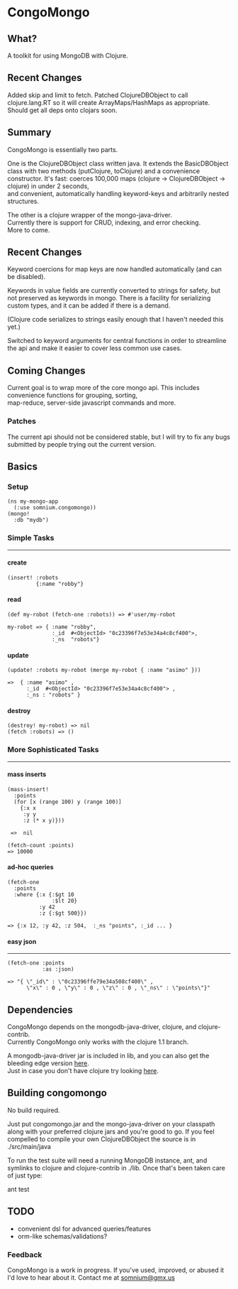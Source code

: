 CongoMongo
===========

What?
------
A toolkit for using MongoDB with Clojure.

Recent Changes
--------------

Added skip and limit to fetch.
Patched ClojureDBObject to call clojure.lang.RT so it
will create ArrayMaps/HashMaps as appropriate.
Should get all deps onto clojars soon.

Summary
---------
CongoMongo is essentially two parts.

One is the ClojureDBObject class written java.
It extends the BasicDBObject class with two methods (putClojure,
toClojure) and a convenience constructor.
It's fast: 
coerces 100,000 maps (clojure -> ClojureDBObject -> clojure) in under 2
seconds,   
and convenient, automatically handling keyword-keys and arbitrarily nested
structures.

The other is a clojure wrapper of the mongo-java-driver.   
Currently there is support for CRUD, indexing, and error checking.   
More to come.

Recent Changes
--------------
Keyword coercions for map keys are now handled automatically (and can
be disabled).   

Keywords in value fields are currently converted to strings for
safety, but not preserved as keywords in mongo. There is a facility
for serializing custom types, and it can be added if there is a
demand. 

(Clojure code serializes to strings easily enough that I haven't
needed this yet.)

Switched to keyword arguments for central functions in order to
streamline the api and make it easier to cover less common use cases.

Coming Changes
--------------
Current goal is to wrap more of the core mongo api.
This includes convenience functions for grouping, sorting,   
map-reduce, server-side javascript commands and more.

### Patches
The current api should not be considered stable, but I will try to fix any
bugs submitted by people trying out the current version. 

Basics
--------

### Setup

    (ns my-mongo-app  
      (:use somnium.congomongo))  
    (mongo!  
      :db "mydb") 

### Simple Tasks
------------------

#### create

    (insert! :robots    
             {:name "robby"}

#### read

    (def my-robot (fetch-one :robots)) => #'user/my-robot

    my-robot => { :name "robby", 
                  :_id  #<ObjectId> "0c23396f7e53e34a4c8cf400">, 
                  :_ns  "robots"}

#### update

    (update! :robots my-robot (merge my-robot { :name "asimo" }))

    =>  { :name "asimo" , 
          :_id  #<ObjectId> "0c23396f7e53e34a4c8cf400"> , 
          :_ns : "robots" }

#### destroy

    (destroy! my-robot) => nil
    (fetch :robots) => ()

### More Sophisticated Tasks
----------------------------

#### mass inserts

    (mass-insert!  
      :points
      (for [x (range 100) y (range 100)] 
        {:x x 
         :y y 
         :z (* x y)})) 

     =>  nil

    (fetch-count :points)
    => 10000

#### ad-hoc queries

    (fetch-one
      :points
      :where {:x {:$gt 10  
                  :$lt 20}
              :y 42
              :z {:$gt 500}})

    => {:x 12, :y 42, :z 504,  :_ns "points", :_id ... }

#### easy json
------------------------------------------------------------------------

    (fetch-one :points 
               :as :json)

    => "{ \"_id\" : \"0c23396ffe79e34a508cf400\" , 
          \"x\" : 0 , \"y\" : 0 , \"z\" : 0 , \"_ns\" : \"points\"}"

   
Dependencies
------------

CongoMongo depends on the mongodb-java-driver, clojure, and clojure-contrib.       
Currently CongoMongo only works with the clojure 1.1 branch.     

A mongodb-java-driver jar is included in lib, and you can also get
the bleeding edge version [here](http://www.github.com/mongodb/mongo-java-driver).   
Just in case you don't have clojure try looking [here](http://www.github.com/richhickey/clojure).

Building congomongo
-------

No build required. 

Just put congomongo.jar and the mongo-java-driver
on your classpath along with your preferred clojure jars and you're
good to go. If you feel compelled to compile your own ClojureDBObject
the source is in ./src/main/java

To run the test suite will need a running MongoDB instance, ant, and
symlinks to clojure and clojure-contrib in ./lib.
Once that's been taken care of just type:

  ant test

TODO
----

* convenient dsl for advanced queries/features 
* orm-like schemas/validations?

### Feedback

CongoMongo is a work in progress. If you've used, improved, 
or abused it I'd love to hear about it. Contact me at somnium@gmx.us
